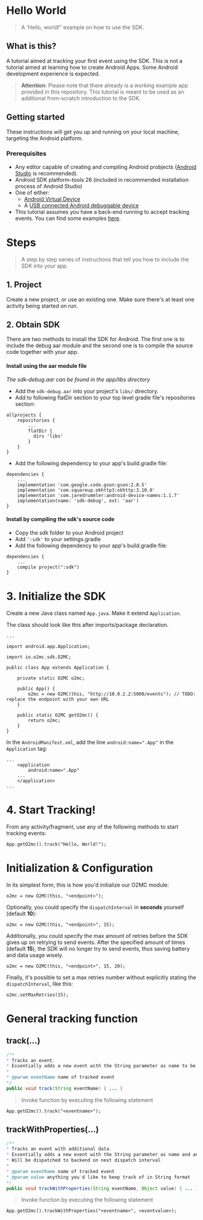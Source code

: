 # Hello World
> A 'Hello, world!" example on how to use the SDK.

## What is this?
A tutorial aimed at tracking your first event using the SDK. 
This is not a tutorial aimed at learning how to create Android Apps. Some Android development experience is expected.

> **Attention**: Please note that there already is a working example app provided in this repository. This tutorial is meant to be used as an additional from-scratch introduction to the SDK.

## Getting started
These instructions will get you up and running on your local machine, targeting the Android platform.

### Prerequisites
- Any editor capable of creating and compiling Android probjects ([Android Studio](https://developer.android.com/studio/) is recommended).
- Android SDK platform-tools 26 (included in recommended installation process of Android Studio)
- One of either:
	- [Android Virtual Device](https://developer.android.com/studio/run/managing-avds)
	- A [USB connected Android debuggable device](https://developer.android.com/studio/run/device)
- This tutorial assumes you have a back-end running to accept tracking events. You can find some examples [here](../backend/).

# Steps
> A step by step series of instructions that tell you how to include the SDK into your app.

## 1. Project

Create a new project, or use an existing one. Make sure there's at least one activity being started on run.

## 2. Obtain SDK

There are two methods to install the SDK for Android. The first one is to include the debug aar module and the second one is to compile the source code together with your app.

#### Install using the aar module file

*The sdk-debug.aar can be found in the app/libs directory*

* Add the `sdk-debug.aar` into your project's `libs/` directory.
* Add to following flatDir section to your top level gradle file's repositories section:

```
allprojects {
	repositories {
		...
		flatDir { 
		  dirs 'libs'
		}
	}
}
```
* Add the following dependency to your app's build.gradle file:

```
dependencies {
	...
	implementation 'com.google.code.gson:gson:2.8.5'
	implementation 'com.squareup.okhttp3:okhttp:3.10.0'
	implementation 'com.jaredrummler:android-device-names:1.1.7'
	implementation(name: 'sdk-debug', ext: 'aar')
}
```

#### Install by compiling the sdk's source code
* Copy the sdk folder to your Android project
* Add `':sdk'` to your settings.gradle
* Add the following dependency to your app's build.gradle file:

```
dependencies {
	...
	compile project(":sdk")
}
```

# 3. Initialize the SDK

Create a new Java class named `App.java`. Make it extend `Application`.

The class should look like this after imports/package declaration.

```
...

import android.app.Application;

import io.o2mc.sdk.O2MC;

public class App extends Application {

    private static O2MC o2mc;

    public App() {
        o2mc = new O2MC(this, "http://10.0.2.2:5000/events"); // TODO: replace the endpoint with your own URL
    }

    public static O2MC getO2mc() {
        return o2mc;
    }
}
```

In the `AndroidManifest.xml`, add the line `android:name=".App"` in the `Application` tag:

```
...
    <application
        android:name=".App"
	...
    </application>
...
```

# 4. Start Tracking!

From any activity/fragment, use any of the following methods to start tracking events:
```
App.getO2mc().track("Hello, World!");
```

# Initialization & Configuration

In its simplest form, this is how you'd initialize our O2MC module:

`o2mc = new O2MC(this, "<endpoint>");`

Optionally, you could specify the `dispatchInterval` in **seconds** yourself (default **10**):

`o2mc = new O2MC(this, "<endpoint>", 15);`

Additionally, you could specify the max amount of retries before the SDK gives up on retrying to send events. After the specified amount of times (default **15**), the SDK will no longer try to send events, thus saving battery and data usage wisely.

`o2mc = new O2MC(this, "<endpoint>", 15, 20);`

Finally, it's possible to set a max retries number without explicitly stating the `dispatchInterval`, like this:

`o2mc.setMaxRetries(15);`


# General tracking function

## track(...)

```java
/**
* Tracks an event.
* Essentially adds a new event with the String parameter as name to be dispatched on the next dispatch interval.
*
* @param eventName name of tracked event
*/
public void track(String eventName) { ... }
```

> Invoke function by executing the following statement

`App.getO2mc().track("<eventname>");`

## trackWithProperties(...)

```java
/**
* Tracks an event with additional data.
* Essentially adds a new event with the String parameter as name and any properties in String format.
* Will be dispatched to backend on next dispatch interval.
*
* @param eventName name of tracked event
* @param value anything you'd like to keep track of in String format
*/
public void trackWithProperties(String eventName, Object value) { ... }
```

> Invoke function by executing the following statement

`App.getO2mc().trackWithProperties("<eventname>", <eventvalue>);`
